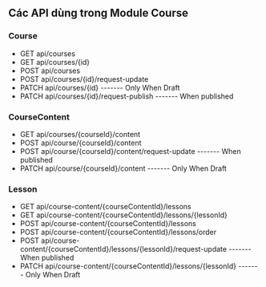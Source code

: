 ## Các API dùng trong Module Course

### Course

- GET api/courses
- GET api/courses/{id}
- POST api/courses
- POST api/courses/{id}/request-update
- PATCH api/courses/{id} ------- Only When Draft
- PATCH api/courses/{id}/request-publish ------- When published

### CourseContent

- GET api/courses/{courseId}/content
- POST api/course/{courseId}/content
- POST api/course/{courseId}/content/request-update ------- When published
- PATCH api/course/{courseId}/content ------- Only When Draft

### Lesson

- GET api/course-content/{courseContentId}/lessons
- GET api/course-content/{courseContentId}/lessons/{lessonId}
- POST api/course-content/{courseContentId}/lessons
- POST api/course-content/{courseContentId}/lessons/order
- POST api/course-content/{courseContentId}/lessons/{lessonId}/request-update ------- When published
- PATCH api/course-content/{courseContentId}/lessons/{lessonId} ------- Only When Draft
